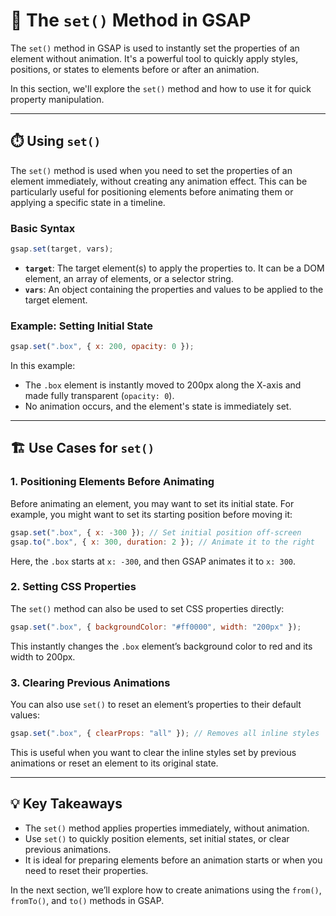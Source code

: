 # 🔧 The `set()` Method in GSAP

The `set()` method in GSAP is used to instantly set the properties of an element without animation. It's a powerful tool to quickly apply styles, positions, or states to elements before or after an animation.

In this section, we'll explore the `set()` method and how to use it for quick property manipulation.

---

## ⏱️ Using `set()`

The `set()` method is used when you need to set the properties of an element immediately, without creating any animation effect. This can be particularly useful for positioning elements before animating them or applying a specific state in a timeline.

### Basic Syntax

```javascript
gsap.set(target, vars);
```

- **`target`**: The target element(s) to apply the properties to. It can be a DOM element, an array of elements, or a selector string.
- **`vars`**: An object containing the properties and values to be applied to the target element.

### Example: Setting Initial State

```javascript
gsap.set(".box", { x: 200, opacity: 0 });
```

In this example:
- The `.box` element is instantly moved to 200px along the X-axis and made fully transparent (`opacity: 0`).
- No animation occurs, and the element's state is immediately set.

---

## 🏗️ Use Cases for `set()`

### 1. **Positioning Elements Before Animating**
Before animating an element, you may want to set its initial state. For example, you might want to set its starting position before moving it:

```javascript
gsap.set(".box", { x: -300 }); // Set initial position off-screen
gsap.to(".box", { x: 300, duration: 2 }); // Animate it to the right
```

Here, the `.box` starts at `x: -300`, and then GSAP animates it to `x: 300`.

### 2. **Setting CSS Properties**
The `set()` method can also be used to set CSS properties directly:

```javascript
gsap.set(".box", { backgroundColor: "#ff0000", width: "200px" });
```

This instantly changes the `.box` element’s background color to red and its width to 200px.

### 3. **Clearing Previous Animations**
You can also use `set()` to reset an element’s properties to their default values:

```javascript
gsap.set(".box", { clearProps: "all" }); // Removes all inline styles
```

This is useful when you want to clear the inline styles set by previous animations or reset an element to its original state.

---

## 💡 Key Takeaways

- The `set()` method applies properties immediately, without animation.
- Use `set()` to quickly position elements, set initial states, or clear previous animations.
- It is ideal for preparing elements before an animation starts or when you need to reset their properties.

In the next section, we’ll explore how to create animations using the `from()`, `fromTo()`, and `to()` methods in GSAP.
